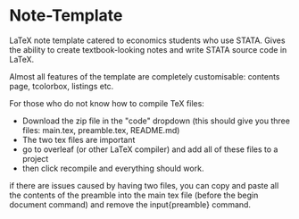 # Note-Template
LaTeX note template catered to economics students who use STATA. Gives the ability to create textbook-looking notes and write STATA source code in LaTeX.

Almost all features of the template are completely customisable: contents page, tcolorbox, listings etc. 

For those who do not know how to compile TeX files:
- Download the zip file in the "code" dropdown (this should give you three files: main.tex, preamble.tex, README.md)
- The two tex files are important
- go to overleaf (or other LaTeX compiler) and add all of these files to a project
- then click recompile and everything should work.

if there are issues caused by having two files, you can copy and paste all the contents of the preamble into the main tex file (before the begin document command) and remove the input{preamble} command.

